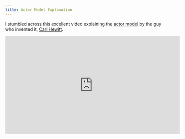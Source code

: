 ```yaml
---
title: Actor Model Explanation
---
```


I stumbled across this excellent video explaining the [actor model](https://en.wikipedia.org/wiki/Actor_model) by the guy who invented it, [Carl Hewitt](https://en.wikipedia.org/wiki/Carl_Hewitt).

<iframe width="560" height="315" src="https://www.youtube.com/embed/7erJ1DV_Tlo" frameborder="0" allowfullscreen></iframe>
